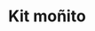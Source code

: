 ---
title: Kit moñito
date: 
draft: false

# descripcion
description : Aros pasantes en plata 925 con detalles en microcubic. Precio por par.

materials: Plata 925

color: 

dimensions: Ancho total 1.2 cm

code: 01-03-0888

type: "Aros"

categories: []

price: $7.590,00

price_eftvo: $6.450,00

# Images
# first image will be shown in the product page
images:
  # - image: "images/path_to_image"
  # La ubicacion de las imagenes es imagenes/Aros/Aros.Microcubic/01-03-0888-kit-moniito
  - image: "./images/aros/microcubic/01-03-0888-kit-moniito_a.jpg"
  - image: "./images/aros/microcubic/01-03-0888-kit-moniito_b.jpg"
  - image: "./images/aros/microcubic/01-03-0888-kit-moniito_c.jpg"
---